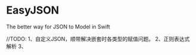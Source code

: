 # EasyJSON
The better way for JSON to Model in Swift

//TODO:
1、自定义JSON，顺带解决嵌套时各类型的赋值问题。
2、正则表达式解析
3、
